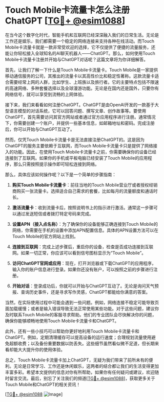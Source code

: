 # Touch Mobile卡流量卡怎么注册ChatGPT [[TG💪+ @esim1088](https://t.me/s/esim1088)]

在当今这个数字化时代，智能手机和互联网已经深深融入我们的日常生活。无论是工作还是娱乐，我们都需要一个稳定的网络连接来支持各种在线活动。而Touch Mobile卡流量卡就是一款非常受欢迎的选择，它不仅提供了便捷的流量服务，还能让你轻松接入全球知名的AI聊天机器人——ChatGPT。那么，如何使用Touch Mobile卡流量卡注册并开始与ChatGPT对话呢？这篇文章将为你详细解答。

首先，让我们了解一下什么是Touch Mobile卡流量卡。Touch Mobile是一家提供移动通信服务的公司，其推出的流量卡以其高性价比和稳定性著称。这款流量卡适合需要经常上网的人群，比如学生、上班族以及旅行者。它的主要特点包括不限速的高速网络、多种套餐选择以及全球漫游功能。无论是在国内还是国外，只要你有网络信号，就可以享受到流畅的上网体验。

接下来，我们来看看如何注册ChatGPT。ChatGPT是由OpenAI开发的一款基于大型语言模型的对话系统，它可以回答问题、撰写文章、创作故事等。要使用ChatGPT，首先需要访问其官方网站或者通过官方应用程序进行注册。通常情况下，你需要创建一个账户，并提供一些基本信息，如邮箱地址和密码。完成注册后，你可以开始与ChatGPT互动了。

然而，仅凭Touch Mobile卡流量卡是无法直接注册ChatGPT的。这是因为ChatGPT的服务主要依赖于互联网，而Touch Mobile卡流量卡只是提供了网络接入的功能。因此，在使用Touch Mobile卡流量卡之前，你需要确保你的设备已经连接到了互联网。如果你的手机或平板电脑已经安装了Touch Mobile的应用程序，那么只需按照提示操作即可轻松连接到网络。

那么，具体应该如何操作呢？以下是一个简单的步骤指南：

1. **购买Touch Mobile卡流量卡**：前往当地的Touch Mobile营业厅或者授权经销商购买一张流量卡。选择适合自己需求的套餐，比如每月的流量额度和通话时长。

2. **激活流量卡**：收到流量卡后，按照说明书上的指示进行激活。通常这一步骤可以通过发送短信或者拨打特定号码来完成。

3. **设置APN（接入点名称）**：为了确保你的设备能够正确连接到Touch Mobile的网络，你需要在手机的设置中添加APN配置信息。具体的APN设置方法可以在Touch Mobile的官方网站上找到。

4. **连接到互联网**：完成上述步骤后，重启你的设备，检查是否成功连接到互联网。如果一切正常，你应该可以看到信号图标显示为“Touch Mobile”。

5. **访问ChatGPT官网或应用**：现在，打开浏览器或下载ChatGPT的应用程序，输入你的账户信息进行登录。如果你还没有账户，可以按照之前的步骤进行注册。

6. **开始对话**：登录成功后，你就可以开始与ChatGPT互动了。无论是询问天气预报、查询历史事件，还是寻求写作灵感，ChatGPT都能给你满意的答案。

当然，在实际使用过程中可能会遇到一些问题。例如，网络连接不稳定可能导致页面加载缓慢；或者是输入错误导致无法正常使用某些功能。对于这些问题，建议你及时联系Touch Mobile的客服寻求帮助。他们的专业团队会尽快解决你的问题，确保你能够顺畅地使用Touch Mobile卡流量卡和ChatGPT。

此外，还有一些小技巧可以帮助你更好地利用Touch Mobile卡流量卡和ChatGPT。例如，定期清理缓存可以提高设备的运行速度；合理规划流量使用避免超额收费；以及备份重要数据以防丢失。这些细节虽然看似微不足道，但长期来看却能大大提升你的使用体验。

总之，Touch Mobile卡流量卡加上ChatGPT，无疑为我们带来了前所未有的便利。无论是日常学习、工作还是休闲娱乐，这两者的结合都让我们的生活变得更加丰富多彩。希望本文提供的信息对你有所帮助，如果你有任何疑问或建议，欢迎随时留言交流。最后，别忘了关注我们的频道[[TG💪+ @esim1088](https://t.me/s/esim1088)]，获取更多关于Touch Mobile和ChatGPT的相关资讯！

[[TG💪+ @esim1088](https://t.me/s/esim1088) ![Image](https://i.postimg.cc/4NQfJmqS/Snipaste-2025-05-13-00-14-12.png)]